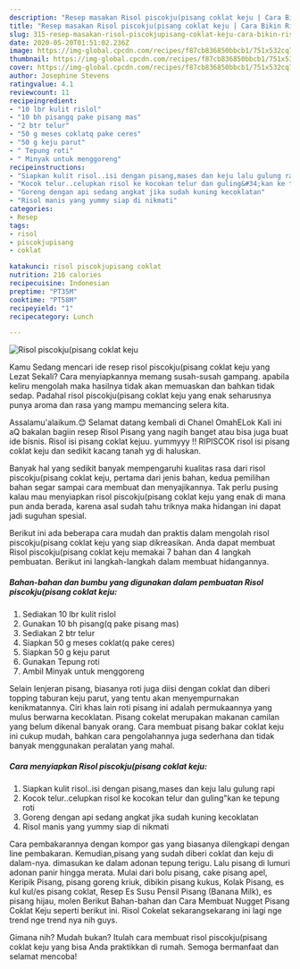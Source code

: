 ```yaml
---
description: "Resep masakan Risol piscokju(pisang coklat keju | Cara Bikin Risol piscokju(pisang coklat keju Yang Enak dan Simpel"
title: "Resep masakan Risol piscokju(pisang coklat keju | Cara Bikin Risol piscokju(pisang coklat keju Yang Enak dan Simpel"
slug: 315-resep-masakan-risol-piscokjupisang-coklat-keju-cara-bikin-risol-piscokjupisang-coklat-keju-yang-enak-dan-simpel
date: 2020-05-20T01:51:02.236Z
image: https://img-global.cpcdn.com/recipes/f87cb836850bbcb1/751x532cq70/risol-piscokjupisang-coklat-keju-foto-resep-utama.jpg
thumbnail: https://img-global.cpcdn.com/recipes/f87cb836850bbcb1/751x532cq70/risol-piscokjupisang-coklat-keju-foto-resep-utama.jpg
cover: https://img-global.cpcdn.com/recipes/f87cb836850bbcb1/751x532cq70/risol-piscokjupisang-coklat-keju-foto-resep-utama.jpg
author: Josephine Stevens
ratingvalue: 4.1
reviewcount: 11
recipeingredient:
- "10 lbr kulit rislol"
- "10 bh pisangq pake pisang mas"
- "2 btr telur"
- "50 g meses coklatq pake ceres"
- "50 g keju parut"
- " Tepung roti"
- " Minyak untuk menggoreng"
recipeinstructions:
- "Siapkan kulit risol..isi dengan pisang,mases dan keju lalu gulung rapi"
- "Kocok telur..celupkan risol ke kocokan telur dan guling&#34;kan ke tepung roti"
- "Goreng dengan api sedang angkat jika sudah kuning kecoklatan"
- "Risol manis yang yummy siap di nikmati"
categories:
- Resep
tags:
- risol
- piscokjupisang
- coklat

katakunci: risol piscokjupisang coklat 
nutrition: 216 calories
recipecuisine: Indonesian
preptime: "PT35M"
cooktime: "PT58M"
recipeyield: "1"
recipecategory: Lunch

---
```



![Risol piscokju(pisang coklat keju](https://img-global.cpcdn.com/recipes/f87cb836850bbcb1/751x532cq70/risol-piscokjupisang-coklat-keju-foto-resep-utama.jpg)

Kamu Sedang mencari ide resep risol piscokju(pisang coklat keju yang Lezat Sekali? Cara menyiapkannya memang susah-susah gampang. apabila keliru mengolah maka hasilnya tidak akan memuaskan dan bahkan tidak sedap. Padahal risol piscokju(pisang coklat keju yang enak seharusnya punya aroma dan rasa yang mampu memancing selera kita.

Assalamu&#39;alaikum.😊 Selamat datang kembali di Chanel OmahELok Kali ini aQ bakalan bagiin resep Risol Pisang yang nagih banget atau bisa juga buat ide bisnis. Risol isi pisang coklat kejuu. yummyyy !! RIPISCOK risol isi pisang coklat keju dan sedikit kacang tanah yg di haluskan.

Banyak hal yang sedikit banyak mempengaruhi kualitas rasa dari risol piscokju(pisang coklat keju, pertama dari jenis bahan, kedua pemilihan bahan segar sampai cara membuat dan menyajikannya. Tak perlu pusing kalau mau menyiapkan risol piscokju(pisang coklat keju yang enak di mana pun anda berada, karena asal sudah tahu triknya maka hidangan ini dapat jadi suguhan spesial.


Berikut ini ada beberapa cara mudah dan praktis dalam mengolah risol piscokju(pisang coklat keju yang siap dikreasikan. Anda dapat membuat Risol piscokju(pisang coklat keju memakai 7 bahan dan 4 langkah pembuatan. Berikut ini langkah-langkah dalam membuat hidangannya.

<!--inarticleads1-->

##### Bahan-bahan dan bumbu yang digunakan dalam pembuatan Risol piscokju(pisang coklat keju:

1. Sediakan 10 lbr kulit rislol
1. Gunakan 10 bh pisang(q pake pisang mas)
1. Sediakan 2 btr telur
1. Siapkan 50 g meses coklat(q pake ceres)
1. Siapkan 50 g keju parut
1. Gunakan  Tepung roti
1. Ambil  Minyak untuk menggoreng


Selain lenjeran pisang, biasanya roti juga diisi dengan coklat dan diberi topping taburan keju parut, yang tentu akan menyempurnakan kenikmatannya. Ciri khas lain roti pisang ini adalah permukaannya yang mulus berwarna kecoklatan. Pisang cokelat merupakan makanan camilan yang belum dikenal banyak orang. Cara membuat pisang bakar coklat keju ini cukup mudah, bahkan cara pengolahannya juga sederhana dan tidak banyak menggunakan peralatan yang mahal. 

<!--inarticleads2-->

##### Cara menyiapkan Risol piscokju(pisang coklat keju:

1. Siapkan kulit risol..isi dengan pisang,mases dan keju lalu gulung rapi
1. Kocok telur..celupkan risol ke kocokan telur dan guling&#34;kan ke tepung roti
1. Goreng dengan api sedang angkat jika sudah kuning kecoklatan
1. Risol manis yang yummy siap di nikmati


Cara pembakarannya dengan kompor gas yang biasanya dilengkapi dengan line pembakaran. Kemudian,pisang yang sudah diberi coklat dan keju di dalam-nya. dimasukan ke dalam adonan tepung terigu. Lalu pisang di lumuri adonan panir hingga merata. Mulai dari bolu pisang, cake pisang apel, Keripik Pisang, pisang goreng kriuk, dibikin pisang kukus, Kolak Pisang, es kul kul/es pisang coklat, Resep Es Susu Pensil Pisang (Banana Milk), es pisang hijau, molen Berikut Bahan-bahan dan Cara Membuat Nugget Pisang Coklat Keju seperti berikut ini. Risol Cokelat sekarangsekarang ini lagi nge trend nge trend nya nih guys. 

Gimana nih? Mudah bukan? Itulah cara membuat risol piscokju(pisang coklat keju yang bisa Anda praktikkan di rumah. Semoga bermanfaat dan selamat mencoba!
